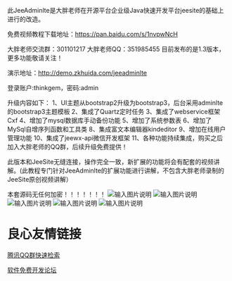 此JeeAdminlte是大胖老师在开源平台企业级Java快速开发平台jeesite的基础上进行的改造。

免费视频教程下载地址：https://pan.baidu.com/s/1nvpwNcH

大胖老师交流群：301101217   大胖老师QQ：351985455 目前发布的是1.3版本，更多功能敬请关注！

演示地址：http://demo.zkhuida.com/jeeadminlte

登录账户:thinkgem，密码:admin


升级内容如下：
1、UI主题从bootstrap2升级为bootstrap3，后台采用adminlte的bootstrap3主题模板
2、集成了Quartz定时任务
3、集成了webservice框架Cxf
4、增加了mysql数据库手动备份功能
5、增加了系统参数表
6、增加了MySql自增序列函数和工具类
8、集成富文本编辑器kindeditor
9、增加在线用户管理功能
10、集成了jeewx-api微信开发框架
11、各种功能持续集成，购买之后加入大胖老师的QQ群，后续升级免费提供！

此版本和JeeSite无缝连接，操作完全一致，新扩展的功能将会有配套的视频讲解。(此教程专门针对JeeAdminlte的扩展功能进行讲解，不包含大胖老师录制的JeeSite原创视频讲解）

本套源码无任何加密！！！！！！！
![输入图片说明](https://git.oschina.net/uploads/images/2017/0925/221111_18385583_562317.png "屏幕截图.png")
![输入图片说明](https://git.oschina.net/uploads/images/2017/0925/221121_32aecf16_562317.png "屏幕截图.png")
![输入图片说明](https://git.oschina.net/uploads/images/2017/0925/221132_adbd6d7d_562317.png "屏幕截图.png")
![输入图片说明](https://git.oschina.net/uploads/images/2017/0925/221142_14430403_562317.png "屏幕截图.png")
![输入图片说明](https://git.oschina.net/uploads/images/2017/0925/221152_93fc1aac_562317.png "屏幕截图.png")

 # 良心友情链接

[腾讯QQ群快速检索](http://u.720life.cn/s/8cf73f7c)

[软件免费开发论坛](http://u.720life.cn/s/bbb01dc0)